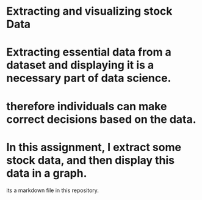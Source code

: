 # Extracting and visualizing stock Data

# Extracting essential data from a dataset and displaying it is a necessary part of data science.
# therefore individuals can make correct decisions based on the data.
# In this assignment, I extract some stock data, and then display this data in a graph.
its a markdown file in this repository.
